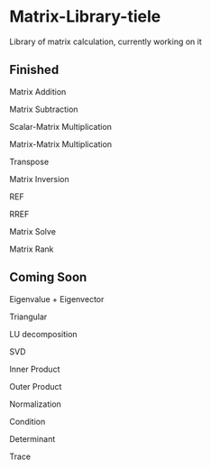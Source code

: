 # Matrix-Library-tiele

Library of matrix calculation, currently working on it

## Finished
Matrix Addition

Matrix Subtraction

Scalar-Matrix Multiplication

Matrix-Matrix Multiplication

Transpose

Matrix Inversion

REF

RREF

Matrix Solve

Matrix Rank

## Coming Soon

Eigenvalue + Eigenvector

Triangular

LU decomposition

SVD

Inner Product

Outer Product

Normalization

Condition

Determinant

Trace
